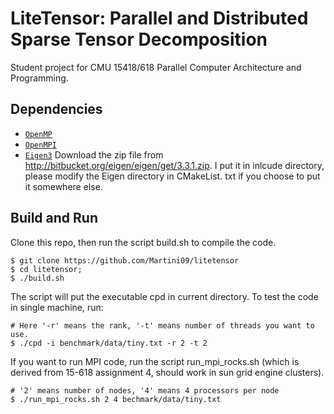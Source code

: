 # LiteTensor: Parallel and Distributed Sparse Tensor Decomposition 
Student project for CMU 15418/618 Parallel Computer Architecture and Programming.

## Dependencies
* [`OpenMP`](http://www.openmp.org)
* [`OpenMPI`](https://www.open-mpi.org)
* [`Eigen3`](http://eigen.tuxfamily.org/index.php?title=Main_Page) 
Download the zip file from http://bitbucket.org/eigen/eigen/get/3.3.1.zip. I put it in inlcude directory, please modify the Eigen directory in CMakeList. txt if you choose to put it somewhere else.

## Build and Run
Clone this repo, then run the script build.sh to compile the code. 
```
$ git clone https://github.com/Martini09/litetensor
$ cd litetensor; 
$ ./build.sh     
```
The script will put the executable cpd in current directory. To test the code in single machine, run:
```
# Here '-r' means the rank, '-t' means number of threads you want to use.
$ ./cpd -i benchmark/data/tiny.txt -r 2 -t 2   
```
If you want to run MPI code, run the script run_mpi_rocks.sh (which is derived from 15-618 assignment 4, should work in sun grid engine clusters).
```
# '2' means number of nodes, '4' means 4 processors per node
$ ./run_mpi_rocks.sh 2 4 bechmark/data/tiny.txt   
```
